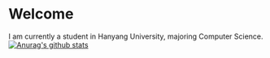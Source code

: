 # Welcome
I am currently a student in Hanyang University, majoring Computer Science.
[![Anurag's github stats](https://github-readme-stats.vercel.app/api?username=kyj0701)](https://github.com/anuraghazra/github-readme-stats)

<!--
**kyj0701/kyj0701** is a ✨ _special_ ✨ repository because its `README.md` (this file) appears on your GitHub profile.

Here are some ideas to get you started:

- 🔭 I’m currently working on ...
- 🌱 I’m currently learning ...
- 👯 I’m looking to collaborate on ...
- 🤔 I’m looking for help with ...
- 💬 Ask me about ...
- 📫 How to reach me: ...
- 😄 Pronouns: ...
- ⚡ Fun fact: ...
-->
